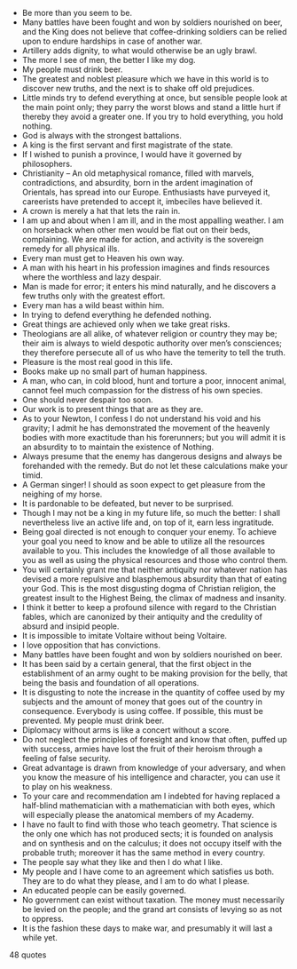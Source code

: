  - Be more than you seem to be.
 - Many battles have been fought and won by soldiers nourished on beer, and the King does not believe that coffee-drinking soldiers can be relied upon to endure hardships in case of another war.
 - Artillery adds dignity, to what would otherwise be an ugly brawl.
 - The more I see of men, the better I like my dog.
 - My people must drink beer.
 - The greatest and noblest pleasure which we have in this world is to discover new truths, and the next is to shake off old prejudices.
 - Little minds try to defend everything at once, but sensible people look at the main point only; they parry the worst blows and stand a little hurt if thereby they avoid a greater one. If you try to hold everything, you hold nothing.
 - God is always with the strongest battalions.
 - A king is the first servant and first magistrate of the state.
 - If I wished to punish a province, I would have it governed by philosophers.
 - Christianity – An old metaphysical romance, filled with marvels, contradictions, and absurdity, born in the ardent imagination of Orientals, has spread into our Europe. Enthusiasts have purveyed it, careerists have pretended to accept it, imbeciles have believed it.
 - A crown is merely a hat that lets the rain in.
 - I am up and about when I am ill, and in the most appalling weather. I am on horseback when other men would be flat out on their beds, complaining. We are made for action, and activity is the sovereign remedy for all physical ills.
 - Every man must get to Heaven his own way.
 - A man with his heart in his profession imagines and finds resources where the worthless and lazy despair.
 - Man is made for error; it enters his mind naturally, and he discovers a few truths only with the greatest effort.
 - Every man has a wild beast within him.
 - In trying to defend everything he defended nothing.
 - Great things are achieved only when we take great risks.
 - Theologians are all alike, of whatever religion or country they may be; their aim is always to wield despotic authority over men’s consciences; they therefore persecute all of us who have the temerity to tell the truth.
 - Pleasure is the most real good in this life.
 - Books make up no small part of human happiness.
 - A man, who can, in cold blood, hunt and torture a poor, innocent animal, cannot feel much compassion for the distress of his own species.
 - One should never despair too soon.
 - Our work is to present things that are as they are.
 - As to your Newton, I confess I do not understand his void and his gravity; I admit he has demonstrated the movement of the heavenly bodies with more exactitude than his forerunners; but you will admit it is an absurdity to to maintain the existence of Nothing.
 - Always presume that the enemy has dangerous designs and always be forehanded with the remedy. But do not let these calculations make your timid.
 - A German singer! I should as soon expect to get pleasure from the neighing of my horse.
 - It is pardonable to be defeated, but never to be surprised.
 - Though I may not be a king in my future life, so much the better: I shall nevertheless live an active life and, on top of it, earn less ingratitude.
 - Being goal directed is not enough to conquer your enemy. To achieve your goal you need to know and be able to utilize all the resources available to you. This includes the knowledge of all those available to you as well as using the physical resources and those who control them.
 - You will certainly grant me that neither antiquity nor whatever nation has devised a more repulsive and blasphemous absurdity than that of eating your God. This is the most disgusting dogma of Christian religion, the greatest insult to the Highest Being, the climax of madness and insanity.
 - I think it better to keep a profound silence with regard to the Christian fables, which are canonized by their antiquity and the credulity of absurd and insipid people.
 - It is impossible to imitate Voltaire without being Voltaire.
 - I love opposition that has convictions.
 - Many battles have been fought and won by soldiers nourished on beer.
 - It has been said by a certain general, that the first object in the establishment of an army ought to be making provision for the belly, that being the basis and foundation of all operations.
 - It is disgusting to note the increase in the quantity of coffee used by my subjects and the amount of money that goes out of the country in consequence. Everybody is using coffee. If possible, this must be prevented. My people must drink beer.
 - Diplomacy without arms is like a concert without a score.
 - Do not neglect the principles of foresight and know that often, puffed up with success, armies have lost the fruit of their heroism through a feeling of false security.
 - Great advantage is drawn from knowledge of your adversary, and when you know the measure of his intelligence and character, you can use it to play on his weakness.
 - To your care and recommendation am I indebted for having replaced a half-blind mathematician with a mathematician with both eyes, which will especially please the anatomical members of my Academy.
 - I have no fault to find with those who teach geometry. That science is the only one which has not produced sects; it is founded on analysis and on synthesis and on the calculus; it does not occupy itself with the probable truth; moreover it has the same method in every country.
 - The people say what they like and then I do what I like.
 - My people and I have come to an agreement which satisfies us both. They are to do what they please, and I am to do what I please.
 - An educated people can be easily governed.
 - No government can exist without taxation. The money must necessarily be levied on the people; and the grand art consists of levying so as not to oppress.
 - It is the fashion these days to make war, and presumably it will last a while yet.

48 quotes